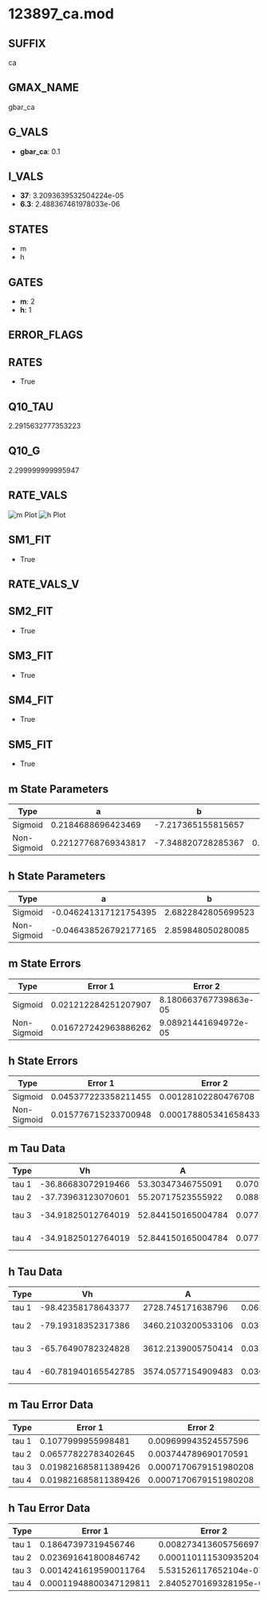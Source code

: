 # 123897_ca.mod

## SUFFIX

ca

## GMAX_NAME

gbar_ca

## G_VALS

- **gbar_ca**: 0.1

## I_VALS

- **37**: 3.2093639532504224e-05
- **6.3**: 2.488367461978033e-06

## STATES

- m
- h

## GATES

- **m**: 2
- **h**: 1

## ERROR_FLAGS


## RATES

- True

## Q10_TAU

2.2915632777353223

## Q10_G

2.299999999995947

## RATE_VALS

![m Plot](/Users/pbozelos/Dropbox/icg-Chai-Panos/supermodels/output_markdown_files/Ca/123897_ca.mod/images/m.png)
![h Plot](/Users/pbozelos/Dropbox/icg-Chai-Panos/supermodels/output_markdown_files/Ca/123897_ca.mod/images/h.png)

## SM1_FIT

- True

## RATE_VALS_V

## SM2_FIT

- True

## SM3_FIT

- True

## SM4_FIT

- True

## SM5_FIT

- True

## m State Parameters

| Type | a | b | c | d |
| --- | --- | --- | --- | --- |
| Sigmoid | 0.2184688696423469 | -7.217365155815657 |
| Non-Sigmoid | 0.22127768769343817 | -7.348820728285367 | 0.9953903670996037 | -0.003975277625188008 |

## h State Parameters

| Type | a | b | c | d |
| --- | --- | --- | --- | --- |
| Sigmoid | -0.046241317121754395 | 2.6822842805699523 |
| Non-Sigmoid | -0.046438526792177165 | 2.859848050280085 | 1.036317163949553 | 0.018510214172696816 |

## m State Errors

| Type | Error 1 | Error 2 | Error 3 |
| --- | --- | --- | --- |
| Sigmoid | 0.021212284251207907 | 8.180663767739863e-05 | 0.013787718003270399 |
| Non-Sigmoid | 0.016727242963886262 | 9.08921441694972e-05 | 0.010872497569191291 |

## h State Errors

| Type | Error 1 | Error 2 | Error 3 |
| --- | --- | --- | --- |
| Sigmoid | 0.045377223358211455 | 0.00128102280476708 | 0.029427721838011293 |
| Non-Sigmoid | 0.015776715233700948 | 0.00017880534165843392 | 0.010231405825558343 |

## m Tau Data

| Type | Vh | A | b1 | b2 | c1 | c2 | d1 | d2 | e1 | e2 |
| --- | --- | --- | --- | --- | --- | --- | --- | --- | --- | --- |
| tau 1 | -36.86683072919466 | 53.30347346755091 | 0.07024554550923838 | 0.10280064978724475 |
| tau 2 | -37.73963123070601 | 55.20717523555922 | 0.08834358051299819 | 0.0005286177633330105 | 0.11279115327929301 | -0.000625099568598915 |
| tau 3 | -34.91825012764019 | 52.844150165004784 | 0.07758737190178162 | 0.0006741122515833349 | 7.307791833925476e-06 | 0.15374603416244723 | -0.0023490854538108542 | 1.258564516925779e-05 |
| tau 4 | -34.91825012764019 | 52.844150165004784 | 0.07758737190178162 | 0.0006741122515833349 | 7.307791833925476e-06 | 0.0 | 0.15374603416244723 | -0.0023490854538108542 | 1.258564516925779e-05 | 0.0 |

## h Tau Data

| Type | Vh | A | b1 | b2 | c1 | c2 | d1 | d2 | e1 | e2 |
| --- | --- | --- | --- | --- | --- | --- | --- | --- | --- | --- |
| tau 1 | -98.42358178643377 | 2728.745171638796 | 0.06360092414407575 | 0.010414304223940806 |
| tau 2 | -79.19318352317386 | 3460.2103200533106 | 0.037462166625748826 | 0.00034471807161821287 | 0.022829733788607358 | -7.577503777948727e-05 |
| tau 3 | -65.76490782324828 | 3612.2139005750414 | 0.03143122474904843 | 0.00026801532585501075 | 2.4253248511689656e-06 | 0.032918731411152764 | -0.00021179757616227333 | 4.656283469653221e-07 |
| tau 4 | -60.781940165542785 | 3574.0577154909483 | 0.03030791926494409 | 0.0002981016279651792 | 3.0921855389833422e-06 | 9.19525056545097e-09 | 0.037361158862315426 | -0.0003079357718056758 | 1.157069415880525e-06 | -1.6611751075649974e-09 |

## m Tau Error Data

| Type | Error 1 | Error 2 | Error 3 |
| --- | --- | --- | --- |
| tau 1 | 0.1077999955998481 | 0.009699943524557596 | 0.07344338365675039 |
| tau 2 | 0.06577822783402645 | 0.003744789690170591 | 0.044814246941234086 |
| tau 3 | 0.019821685811389426 | 0.0007170679151980208 | 0.013504376022177597 |
| tau 4 | 0.019821685811389426 | 0.0007170679151980208 | 0.013504376022177597 |

## h Tau Error Data

| Type | Error 1 | Error 2 | Error 3 |
| --- | --- | --- | --- |
| tau 1 | 0.18647397319456746 | 0.008273413605756697 | 0.056022092365895525 |
| tau 2 | 0.023691641800846742 | 0.00011011153093520493 | 0.007117643939950194 |
| tau 3 | 0.0014241619590011764 | 5.531526117652104e-07 | 0.0004278588129181503 |
| tau 4 | 0.00011948800347129811 | 2.8405270169328195e-09 | 3.589759928642161e-05 |

